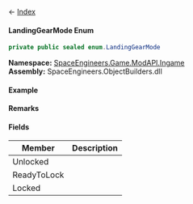 ← [Index](Api-Index)

#### LandingGearMode Enum

```csharp
private public sealed enum.LandingGearMode
```

**Namespace:** [SpaceEngineers.Game.ModAPI.Ingame](SpaceEngineers.Game.ModAPI.Ingame)  
**Assembly:** SpaceEngineers.ObjectBuilders.dll

#### Example

#### Remarks

#### Fields

|Member|Description|
|---|---|
|Unlocked||
|ReadyToLock||
|Locked||

